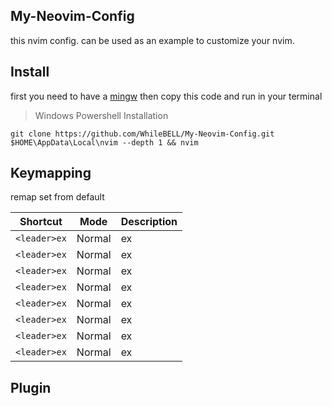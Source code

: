 ## My-Neovim-Config

this nvim config. can be used as an example to customize your nvim.

## Install

first you need to have a <a href="https://www.mingw-w64.org/downloads/#cygwin">mingw</a> then copy this code and run in your terminal

> Windows Powershell Installation

```shell
git clone https://github.com/WhileBELL/My-Neovim-Config.git $HOME\AppData\Local\nvim --depth 1 && nvim
```

## Keymapping

remap set from default

| Shortcut          | Mode          | Description                                                              |
|-------------------|---------------|--------------------------------------------------------------------------|
| `<leader>ex`      | Normal        | ex                                                                       |
| `<leader>ex`      | Normal        | ex                                                                       |
| `<leader>ex`      | Normal        | ex                                                                       |
| `<leader>ex`      | Normal        | ex                                                                       |
| `<leader>ex`      | Normal        | ex                                                                       |
| `<leader>ex`      | Normal        | ex                                                                       |
| `<leader>ex`      | Normal        | ex                                                                       |
| `<leader>ex`      | Normal        | ex                                                                       |

## Plugin

